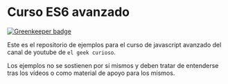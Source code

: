 # Curso ES6 avanzado

[![Greenkeeper badge](https://badges.greenkeeper.io/danielo515/curso-javascript-avanzado-elgc.svg)](https://greenkeeper.io/)

Este es el repositorio de ejemplos para el curso de javascript avanzado del canal de youtube de `el geek curioso`.

Los ejemplos no se sostienen por sí mismos y deben tratar de entenderse tras los vídeos o como material de apoyo para los mismos.